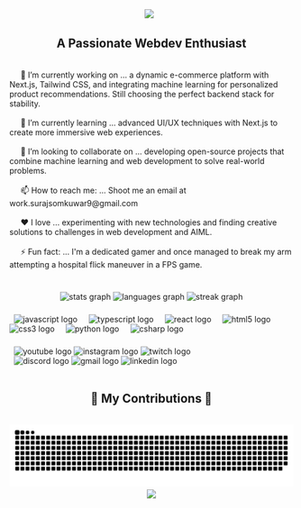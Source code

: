 <div align="center">
  <img src="https://readme-typing-svg.herokuapp.com/?font=Righteous&size=35&center=true&vCenter=true&width=500&height=70&duration=4000&lines=&nbsp+Hi+There!+👋;&nbsp+I'm+Suraj+Somkuwar!;" /> 
  &nbsp;<h2>A Passionate Webdev Enthusiast</h2>
</div>







<br>
&nbsp;&nbsp;&nbsp;&nbsp; 🔭 I’m currently working on ... a dynamic e-commerce platform with Next.js, Tailwind CSS, and integrating machine learning for personalized product recommendations. Still choosing the perfect backend stack for stability.
<br><br>
&nbsp;&nbsp;&nbsp;&nbsp; 🌱 I’m currently learning ... advanced UI/UX techniques with Next.js to create more immersive web experiences.
<br><br>
&nbsp;&nbsp;&nbsp;&nbsp; 🤝 I’m looking to collaborate on ... developing open-source projects that combine machine learning and web development to solve real-world problems.
<br><br>
&nbsp;&nbsp;&nbsp;&nbsp; 📫 How to reach me: ... Shoot me an email at work.surajsomkuwar9@gmail.com
<br><br>
&nbsp;&nbsp;&nbsp;&nbsp; ❤️ I love ... experimenting with new technologies and finding creative solutions to challenges in web development and AIML.
<br><br>
&nbsp;&nbsp;&nbsp;&nbsp; ⚡ Fun fact: ... I'm a dedicated gamer and once managed to break my arm attempting a hospital flick maneuver in a FPS game.
<br><br>



###
<div align="center">
  <img src="https://github-readme-stats.vercel.app/api?username=SurajSomkuwar9&hide_title=false&hide_rank=false&show_icons=true&include_all_commits=true&count_private=true&disable_animations=false&theme=dracula&locale=en&hide_border=false&order=1" height="150" alt="stats graph"  />
  <img src="https://github-readme-stats.vercel.app/api/top-langs?username=SurajSomkuwar9&locale=en&hide_title=false&layout=compact&card_width=400&langs_count=9&theme=dracula&hide_border=false&order=2" height="150" alt="languages graph"  />
  <img src="https://streak-stats.demolab.com?user=SurajSomkuwar9&locale=en&mode=daily&theme=dracula&hide_border=false&border_radius=5&order=3" height="150" alt="streak graph"  />

<!--<br>
<p align="right"> 
        <img height="165" src="https://tenor.com/view/hello-gojo-satoru-gojo-satoru-gif-7810568014399403739.gif"/>
        &nbsp;
  <br>
 </p>

</div>
-->    <!--- This is an HTML comment in Markdown -->


###
<div align="left">
    &nbsp;
  <img src="https://cdn.jsdelivr.net/gh/devicons/devicon/icons/javascript/javascript-original.svg" height="30" alt="javascript logo"  />
  <img width="12" />
  <img src="https://cdn.jsdelivr.net/gh/devicons/devicon/icons/typescript/typescript-original.svg" height="30" alt="typescript logo"  />
  <img width="12" />
  <img src="https://cdn.jsdelivr.net/gh/devicons/devicon/icons/react/react-original.svg" height="30" alt="react logo"  />
  <img width="12" />
  <img src="https://cdn.jsdelivr.net/gh/devicons/devicon/icons/html5/html5-original.svg" height="30" alt="html5 logo"  />
  <img width="12" />
  <img src="https://cdn.jsdelivr.net/gh/devicons/devicon/icons/css3/css3-original.svg" height="30" alt="css3 logo"  />
  <img width="12" />
  <img src="https://cdn.jsdelivr.net/gh/devicons/devicon/icons/python/python-original.svg" height="30" alt="python logo"  />
  <img width="12" />
  <img src="https://cdn.jsdelivr.net/gh/devicons/devicon/icons/csharp/csharp-original.svg" height="30" alt="csharp logo"  />
</div>

###

<div align="left">
    &nbsp;
  <img src="https://img.shields.io/static/v1?message=Youtube&logo=youtube&label=&color=FF0000&logoColor=white&labelColor=&style=for-the-badge" height="35" alt="youtube logo"  />
  <img src="https://img.shields.io/static/v1?message=Instagram&logo=instagram&label=&color=E4405F&logoColor=white&labelColor=&style=for-the-badge" height="35" alt="instagram logo"  />
  <img src="https://img.shields.io/static/v1?message=Twitch&logo=twitch&label=&color=9146FF&logoColor=white&labelColor=&style=for-the-badge" height="35" alt="twitch logo"  />
  <br> &nbsp;
  <img src="https://img.shields.io/static/v1?message=Discord&logo=discord&label=&color=7289DA&logoColor=white&labelColor=&style=for-the-badge" height="35" alt="discord logo"  />
  <img src="https://img.shields.io/static/v1?message=Gmail&logo=gmail&label=&color=D14836&logoColor=white&labelColor=&style=for-the-badge" height="35" alt="gmail logo"  />
  <img src="https://img.shields.io/static/v1?message=LinkedIn&logo=linkedin&label=&color=0077B5&logoColor=white&labelColor=&style=for-the-badge" height="35" alt="linkedin logo" />
</div>

<br clear="both"/>



###

<div align="center">
  <h2>🐍 My Contributions 🐍</h2>
  <br>
  <img alt="snake eating my contributions" src="https://raw.githubusercontent.com/salesp07/salesp07/output/github-contribution-grid-snake.svg" />

  <br>  

<div align="center">
<img src="https://komarev.com/ghpvc/?username=SurajSomkuwar9&&style=flat-square" align="center" />
</div>  
  

<br>  
